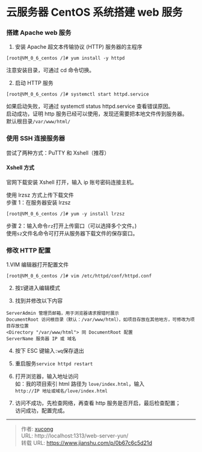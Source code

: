 # 云服务器 CentOS 系统搭建 web 服务


### 搭建 Apache web 服务

1. 安装 Apache 超文本传输协议 (HTTP) 服务器的主程序

```
[root@VM_0_6_centos /]# yum install -y httpd
```

注意安装目录，可通过 cd 命令切换。

2. 启动 HTTP 服务

```
[root@VM_0_6_centos /]# systemctl start httpd.service
```

如果启动失败，可通过 systemctl status httpd.service 查看错误原因。  
启动成功，证明 http 服务已经可以使用，发现还需要把本地文件传到服务器。  
默认根目录`/var/www/html/`

### 使用 SSH 连接服务器

尝试了两种方式：PuTTY 和 Xshell（推荐）

#### Xshell 方式

官网下载安装 Xshell 打开，输入 ip 账号密码连接主机。

使用 lrzsz 方式上传下载文件  
步骤 1：在服务器安装 lrzsz

```
[root@VM_0_6_centos /]# yum -y install lrzsz
```

步骤 2：输入命令`rz`打开上传窗口（可以选择多个文件。)  
使用`sz`文件名命令可打开从服务器下载文件的保存窗口。

### 修改 HTTP 配置

1.VIM 编辑器打开配置文件

```
[root@VM_0_6_centos /]# vim /etc/httpd/conf/httpd.conf
```

2. 按`I`键进入编辑模式

3. 找到并修改以下内容

```
ServerAdmin 管理员邮箱，用于浏览器请求报错时展示
DocumentRoot 访问根目录（默认：/var/www/html），如项目存放在其他地方，可修改为项目存放位置
<Directory "/var/www/html"> 同 DocumentRoot 配置
ServerName 服务器 IP 或 域名
```

4. 按下 ESC 键输入`:wq`保存退出

5. 重启服务`service httpd restart`

6. 打开浏览器，输入地址访问  
   如：我的项目索引 html 路径为 `love/index.html`，输入  
   `http://IP 地址或域名/love/index.html`

7. 访问不成功，先检查网络，再查看 http 服务是否开启，最后检查配置；  
   访问成功，配置完成。


---

> 作者: [xucong](https://shiqustudio.github.io/)  
> URL: http://localhost:1313/web-server-yun/  
> 转载 URL: https://www.jianshu.com/p/0b67c6c5d21d
